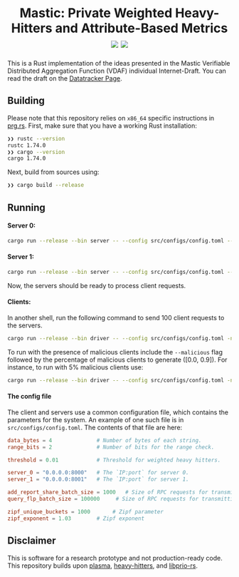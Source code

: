 <h1 align="center">Mastic: Private Weighted Heavy-Hitters and Attribute-Based Metrics
  <a href="https://github.com/jimouris/mastic/actions/workflows/ci-build.yml"><img src="https://github.com/jimouris/mastic/workflows/ci-build/badge.svg"></a>
  <a href="https://github.com/jimouris/mastic/blob/main/LICENSE"><img src="https://img.shields.io/badge/license-MIT-blue.svg"></a>
</h1>


This is a Rust implementation of the ideas presented in the Mastic Verifiable Distributed
Aggregation Function (VDAF) individual Internet-Draft. You can read the draft on the [Datatracker
Page](https://datatracker.ietf.org/doc/draft-mouris-cfrg-mastic/).


## Building

Please note that this repository relies on `x86_64` specific instructions in [prg.rs](src/prg.rs).
First, make sure that you have a working Rust installation:
```bash
❯❯ rustc --version
rustc 1.74.0
❯❯ cargo --version
cargo 1.74.0
```

Next, build from sources using:
```bash
❯❯ cargo build --release
```

## Running

#### Server 0:
```bash
cargo run --release --bin server -- --config src/configs/config.toml --server_id 0
```

#### Server 1:
```bash
cargo run --release --bin server -- --config src/configs/config.toml --server_id 1
```
Now, the servers should be ready to process client requests.

#### Clients:
In another shell, run the following command to send 100 client requests to the servers.
```bash
cargo run --release --bin driver -- --config src/configs/config.toml -n 100
```

To run with the presence of malicious clients include the `--malicious` flag followed by the
percentage of malicious clients to generate ([0.0, 0.9]). For instance, to run with 5% malicious
clients use:
```bash
cargo run --release --bin driver -- --config src/configs/config.toml -n 100 --malicious 0.05
```


#### The config file
The client and servers use a common configuration file, which contains the parameters for the
system. An example of one such file is in `src/configs/config.toml`. The contents of that file are here:

```toml
data_bytes = 4              # Number of bytes of each string.
range_bits = 2              # Number of bits for the range check.

threshold = 0.01            # Threshold for weighted heavy hitters.

server_0 = "0.0.0.0:8000"   # The `IP:port` for server 0.
server_1 = "0.0.0.0:8001"   # The `IP:port` for server 1.

add_report_share_batch_size = 1000   # Size of RPC requests for transmitting keys.
query_flp_batch_size = 100000     # Size of RPC requests for transmitting FLPs.

zipf_unique_buckets = 1000       # Zipf parameter
zipf_exponent = 1.03        # Zipf exponent
```

## Disclaimer

This is software for a research prototype and not production-ready code. This repository builds upon
[plasma](https://github.com/TrustworthyComputing/plasma),
[heavy-hitters](https://github.com/henrycg/heavyhitters), and
[libprio-rs](https://github.com/divviup/libprio-rs/tree/main).
